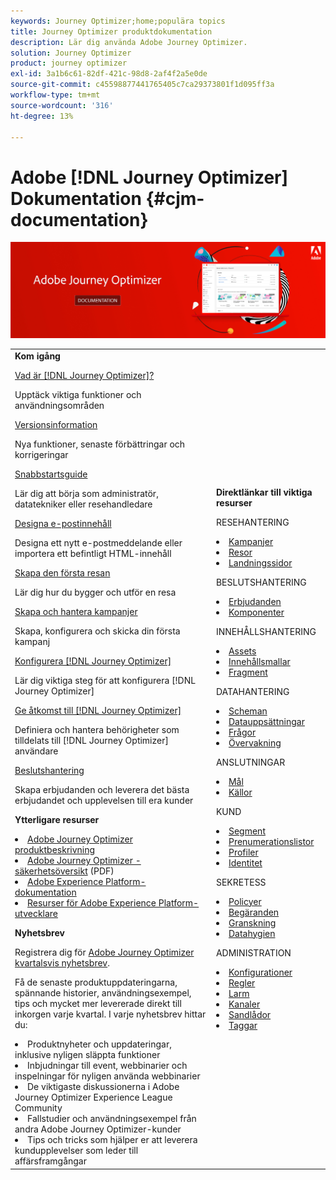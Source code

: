 ```yaml
---
keywords: Journey Optimizer;home;populära topics
title: Journey Optimizer produktdokumentation
description: Lär dig använda Adobe Journey Optimizer.
solution: Journey Optimizer
product: journey optimizer
exl-id: 3a1b6c61-82df-421c-98d8-2af4f2a5e0de
source-git-commit: c45598877441765405c7ca29373801f1d095ff3a
workflow-type: tm+mt
source-wordcount: '316'
ht-degree: 13%

---
```


# Adobe [!DNL Journey Optimizer] Dokumentation {#cjm-documentation}

![](using/assets/do-not-localize/banner-cjm.jpg)

<table style="table-layout:fixed">
<tr style="border: 0;">
  <td>
    <div><strong>Kom igång</strong>
    </div>
    <p>
    <em></em>
    <p>
    <div>
      <a href="using/start/get-started.md">Vad är [!DNL Journey Optimizer]?</a>
    </div>
    <p>Upptäck viktiga funktioner och användningsområden
    <p>
    <div>
      <a href="using/rn/release-notes.md">Versionsinformation</a>
    </div>
    <p>Nya funktioner, senaste förbättringar och korrigeringar</p>
   <p>
    <div>
      <a href="using/start/quick-start.md">Snabbstartsguide</a>
    </div>
    <p>Lär dig att börja som administratör, datatekniker eller resehandledare</p>
    <p>
    <p>
    <div>
      <a href="using/email/get-started-email-design.md">Designa e-postinnehåll</a>
    </div>
    <p>Designa ett nytt e-postmeddelande eller importera ett befintligt HTML-innehåll</p>
    <p>
    <div>
    <a href="using/building-journeys/journey-gs.md">Skapa den första resan</a>
    </div>
    <p>Lär dig hur du bygger och utför en resa
    <p>
     <div>
      <a href="using/campaigns/create-campaign.md">Skapa och hantera kampanjer</a>
    </div>
    <p>Skapa, konfigurera och skicka din första kampanj</p>
    <p>
    <div>
    <div>
    <a href="using/configuration/get-started-configuration.md">Konfigurera [!DNL Journey Optimizer]</a>
    </div>
    <p>Lär dig viktiga steg för att konfigurera [!DNL Journey Optimizer]</p>
    <p>
    <div>
    <a href="using/administration/permissions-overview.md">Ge åtkomst till [!DNL Journey Optimizer]</a>
    </div>
    <p>Definiera och hantera behörigheter som tilldelats till [!DNL Journey Optimizer] användare</p>
    <p>
    <div>
    <a href="using/offers/get-started/starting-offer-decisioning.md">Beslutshantering</a>
    </div>
    <p>Skapa erbjudanden och leverera det bästa erbjudandet och upplevelsen till era kunder</p>
    <p>
    <p>
    <div><strong>Ytterligare resurser</strong>
    </div>
    <p>
    <p>
    <div>
    <li>
      <a href="https://helpx.adobe.com/legal/product-descriptions/adobe-journey-optimizer.html" target="_blank">Adobe Journey Optimizer produktbeskrivning</a>
    </li>
    </div>
    <div>
    <li>
      <a href="https://www.adobe.com/content/dam/cc/en/security/pdfs/AJO_SecurityOverview.pdf" target="_blank">Adobe Journey Optimizer - säkerhetsöversikt</a> (PDF)
    </li>
    </div>
    <div>
    <li>
      <a href="https://experienceleague.adobe.com/docs/experience-platform/landing/home.html" target="_blank">Adobe Experience Platform-dokumentation</a>
    </li>
    </div>
    <div>
      <li>
      <a href="https://www.adobe.com/se/experience-platform/documentation-and-developer-resources.html" target="_blank">Resurser för Adobe Experience Platform-utvecklare</a>
    </li>
    </div>
    <p>
    </p>
    <p>
    </p>
    <div>
    </div>
    <div><strong>Nyhetsbrev</strong>
    </div>
    <p>
    <p>
    <div>
    <p>Registrera dig för <a href="https://www.adobe.com/subscription/Adobe_Journey_Optimizer_NL.html" target="_blank">Adobe Journey Optimizer kvartalsvis nyhetsbrev</a>.</p>
    <p>Få de senaste produktuppdateringarna, spännande historier, användningsexempel, tips och mycket mer levererade direkt till inkorgen varje kvartal. I varje nyhetsbrev hittar du:</p>
    <li>Produktnyheter och uppdateringar, inklusive nyligen släppta funktioner</li>
    <li>Inbjudningar till event, webbinarier och inspelningar för nyligen använda webbinarier</li>
    <li>De viktigaste diskussionerna i Adobe Journey Optimizer Experience League Community </li>
    <li>Fallstudier och användningsexempel från andra Adobe Journey Optimizer-kunder</li>
    <li>Tips och tricks som hjälper er att leverera kundupplevelser som leder till affärsframgångar</li>
  </td>
   <td>
   <div><strong>Direktlänkar till viktiga resurser</strong>
    </div>
    <p>
    <em></em>
    <p>
    <p>RESEHANTERING</p>
    <li>
      <a href="using/campaigns/get-started-with-campaigns.md">Kampanjer</a>
    </li>
        <li>
      <a href="using/building-journeys/journey-gs.md">Resor</a>
    </li>
    <li>
      <a href="using/landing-pages/get-started-lp.md">Landningssidor</a>
    </li>
    <p>
    <p>BESLUTSHANTERING</p>
    <li>
      <a href="using/offers/get-started/starting-offer-decisioning.md">Erbjudanden</a>
    </li>
     <li>
      <a href="using/offers/offer-library/key-steps.md">Komponenter</a>
    </li>
    <p>
    <p>INNEHÅLLSHANTERING</p>
    <li>
      <a href="using/email/assets-essentials.md">Assets</a>
    </li>
    <li>
      <a href="using/email/content-templates.md">Innehållsmallar</a>
    </li>
      <li>
      <a href="using/email/fragments.md">Fragment</a>
    </li>
    <p>
    <p>DATAHANTERING</p>
    <li>
      <a href="using/data/get-started-schemas.md">Scheman</a>
    </li>
     <li>
      <a href="using/data/get-started-datasets.md">Datauppsättningar</a>
    </li>
        <li>
      <a href="using/data/get-started-queries.md">Frågor</a>
    </li>
     <li>
      <a href="https://experienceleague.adobe.com/docs/experience-platform/ingestion/quality/monitor-data-ingestion.html" target="_blank">Övervakning</a>
    </li>
    <p>
    <p>ANSLUTNINGAR</p>
      <li>
      <a href="using/data/export-datasets.md">Mål </a>
    </li>
    <li>
      <a href="using/start/get-started-sources.md">Källor</a>
    </li>
    <p>
    <p>KUND</p>
    <li>
      <a href="using/segment/about-segments.md">Segment</a>
    </li>
    </li>
    <li>
      <a href="using/landing-pages/subscription-list.md">Prenumerationslistor</a>
    </li>     
    <li>
      <a href="using/segment/get-started-profiles.md">Profiler</a>
    </li>
    <li>
      <a href="using/segment/get-started-identity.md">Identitet</a>
    </li>
    <p>
    <p>SEKRETESS</p>
    <li>
      <a href="using/action/action-privacy.md">Policyer</a>
    </li>
    <li>
      <a href="using/privacy/requests.md">Begäranden</a>
    </li>
        <li>
      <a href="using/privacy/audit-logs.md"target="_blank">Granskning</a>
    </li>
        <li>
      <a href="using/privacy/data-hygiene.md"target="_blank">Datahygien</a>
    </li>
    <p>
    <p>ADMINISTRATION</p>
    <li>
      <a href="using/configuration/about-data-sources-events-actions.md">Konfigurationer</a>
    </li>
    <li>
      <a href="using/configuration/frequency-rules.md">Regler</a>
    </li>
        <li>
      <a href="using/reports/alerts.md">Larm</a>
    </li>
    <li>
      <a href="using/configuration/get-started-configuration.md">Kanaler</a>
    </li>
     <li>
      <a href="using/administration/sandboxes.md">Sandlådor</a>
    </li>
     <li>
      <a href="using/start/search-filter-categorize.md#work-with-unified-tags">Taggar</a>
    </li>
  </td>
</tr>
</table>

